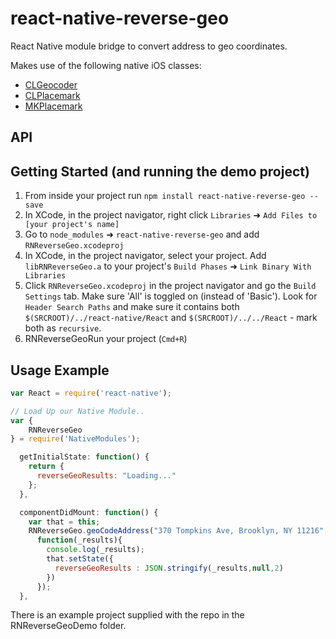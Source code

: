 # react-native-reverse-geo

React Native module bridge to convert address to geo coordinates.

Makes use of the following native iOS classes: 
* [CLGeocoder](https://developer.apple.com/library/prerelease/ios/documentation/CoreLocation/Reference/CLGeocoder_class/index.html)
* [CLPlacemark](https://developer.apple.com/library/prerelease/ios/documentation/CoreLocation/Reference/CLPlacemark_class/index.html)
* [MKPlacemark](https://developer.apple.com/library/mac/documentation/MapKit/Reference/MKPlacemark_Class/index.html)

## API


## Getting Started (and running the demo project)

1. From inside your project run `npm install react-native-reverse-geo --save`
2. In XCode, in the project navigator, right click `Libraries` ➜ `Add Files to [your project's name]`
3. Go to `node_modules` ➜ `react-native-reverse-geo` and add `RNReverseGeo.xcodeproj`
4. In XCode, in the project navigator, select your project. Add `libRNReverseGeo.a` to your project's `Build Phases` ➜ `Link Binary With Libraries`
5. Click `RNReverseGeo.xcodeproj` in the project navigator and go the `Build Settings` tab. Make sure 'All' is toggled on (instead of 'Basic'). Look for `Header Search Paths` and make sure it contains both `$(SRCROOT)/../react-native/React` and `$(SRCROOT)/../../React` - mark both as `recursive`.
6. RNReverseGeoRun your project (`Cmd+R`)

## Usage Example

```js
var React = require('react-native');

// Load Up our Native Module..
var {
    RNReverseGeo
} = require('NativeModules');

  getInitialState: function() {
    return {
      reverseGeoResults: "Loading..."
    };
  },

  componentDidMount: function() {
    var that = this;
    RNReverseGeo.geoCodeAddress("370 Tompkins Ave, Brooklyn, NY 11216", 
      function(_results){
        console.log(_results);
        that.setState({
          reverseGeoResults : JSON.stringify(_results,null,2)
        })
      });
  },
```

There is an example project supplied with the repo in the RNReverseGeoDemo folder.
